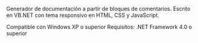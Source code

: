 Generador de documentación a partir de bloques de comentarios. Escrito en VB.NET con tema responsivo en HTML, CSS y JavaScript.

Compatible con Windows XP o superior
Requisitos: .NET Framework 4.0 o superior
